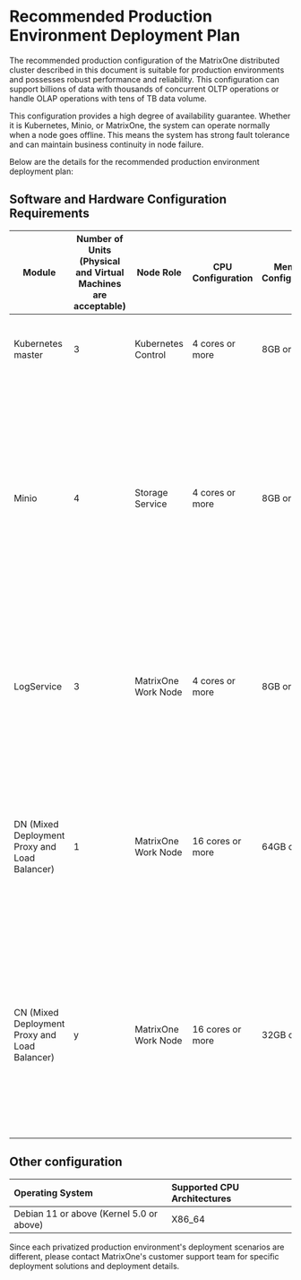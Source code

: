 # Recommended Production Environment Deployment Plan

The recommended production configuration of the MatrixOne distributed cluster described in this document is suitable for production environments and possesses robust performance and reliability. This configuration can support billions of data with thousands of concurrent OLTP operations or handle OLAP operations with tens of TB data volume.

This configuration provides a high degree of availability guarantee. Whether it is Kubernetes, Minio, or MatrixOne, the system can operate normally when a node goes offline. This means the system has strong fault tolerance and can maintain business continuity in node failure.

Below are the details for the recommended production environment deployment plan:

## Software and Hardware Configuration Requirements

| Module                      | Number of Units (Physical and Virtual Machines are acceptable) | Node Role   | CPU Configuration | Memory Configuration | Network Card         | System Disk Configuration                                   | Kubernetes Disk Configuration                              | Data Disk Configuration                                    |
| --------------------------- | ------------------------------------------------------------- | ----------- | ----------------- | ------------------- | -------------------- | -------------------------------------------------------- | -------------------------------------------------------- | --------------------------------------------------------- |
| Kubernetes master           | 3                                                             | Kubernetes Control | 4 cores or more   | 8GB or more         | Dual 10GbE ports, 10GbE network card | Each node PCIe NVME SSD 3.0 × 1 piece 100GB, Raid 1 recommended | Each node PCIe NVME SSD 3.0 × 1 piece 100GB, Raid 1 recommended | N/A                                                       |
| Minio                       | 4                                                             | Storage Service  | 4 cores or more   | 8GB or more         | Dual 10GbE ports, 10GbE network card | As above                                               | As above                                               | Each node PCIe NVME SSD 3.0 × 4 pieces × x GB/piece, no raid requirement, physical partitioning recommended, logical partitioning also possible.<br/><br/>Note: x is related to the business data volume, x = business data volume × 2/16 |
| LogService                  | 3                                                             | MatrixOne Work Node | 4 cores or more   | 8GB or more         | Dual 10GbE ports, 10GbE network card | As above                                               | As above                                               | Each node NVME SSD 3.0/4.0 (1G/s or more read rate) × 1 piece × x GB/piece.<br/><br/>Note: x is related to the business data volume, the closer, the better. |
| DN (Mixed Deployment Proxy and Load Balancer) | 1                                                             | MatrixOne Work Node | 16 cores or more  | 64GB or more        | Dual 10GbE ports, 10GbE network card | As above                                               | As above                                               | NVME SSD 3.0/4.0 × 2 pieces × x GB/piece<br/><br/>Note: x is related to the business data volume, the closer, the better. One of them is for DN/CN fault recovery backup. |
| CN (Mixed Deployment Proxy and Load Balancer) | y                                                             | MatrixOne Work Node | 16 cores or more  | 32GB or more        | Dual 10GbE ports, 10GbE network card | As above                                               | As above                                               | Each node NVME SSD 3.0/4.0 × 2 pieces × x GB/piece.<br/><br/>Note: x is related to the business data volume, the closer the better. One of them is for DN/CN fault recovery backup. y is related to business load. |

## Other configuration

| Operating System | Supported CPU Architectures |
| :----------------------------------------- | :-------------- |
| Debian 11 or above (Kernel 5.0 or above) | X86_64 |

Since each privatized production environment's deployment scenarios are different, please contact MatrixOne's customer support team for specific deployment solutions and deployment details.
